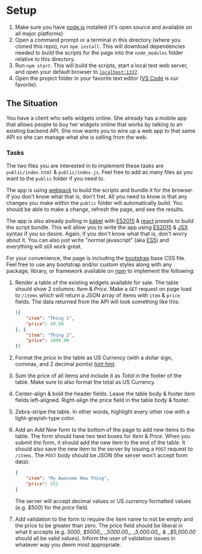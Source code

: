 # Setup

1. Make sure you have [node.js](https://nodejs.org) installed (it's open source and available on all major platforms)
2. Open a command prompt or a terminal in this directory (where you cloned this repo), run `npm install`. This will download dependencies needed to build the scripts for the page into the `node_modules` folder relative to this directory.
3. Run `npm start`. This will build the scripts, start a local test web server, and open your default browser to [`localhost:1337`](http://localhost:1337/).
4. Open the project folder in your favorite text editor ([VS Code](https://code.visualstudio.com/) is our favorite).

## The Situation

You have a client who sells widgets online. She already has a mobile app that allows people to buy her widgets online that works by talking to an existing backend API. She now wants you to wire up a web app to that same API so she can manage what she is selling from the web.

### Tasks

The two files you are interested in to implement these tasks are `public/index.html` & `public/index.js`. Feel free to add as many files as you want to the `public` folder if you need to.

The app is using [webpack](https://webpack.js.org/) to build the scripts and bundle it for the browser. If you don't know what that is, don't fret. All you need to know is that any changes you make within the `public` folder will automatically build. You should be able to make a change, refresh the page, and see the results.

The app is also already pulling in [babel](https://babeljs.io/) with [ES2015](https://babeljs.io/learn-es2015/) & [react](https://facebook.github.io/react/) presets to build the script bundle. This will allow you to write the app using [ES2015](https://babeljs.io/learn-es2015/) & [JSX](https://facebook.github.io/react/docs/jsx-in-depth.html) syntax if you so desire. Again, if you don't know what that is, don't worry about it. You can also just write "normal javascript" (aka [ES5](https://benmccormick.org/2015/09/14/es5-es6-es2016-es-next-whats-going-on-with-javascript-versioning/)) and everything will still work great.

For your convenience, the page is including the [bootstrap](http://getbootstrap.com/) base CSS file. Feel free to use any bootstrap and/or custom styles along with any package, library, or framework available on [npm](https://www.npmjs.com/) to implement the following:

1. Render a table of the existing widgets available for sale. The table should show 2 columns: _Item_ & _Price_. Make a `GET` request on page load to `/items` which will return a JSON array of items with `item` & `price` fields. The data returned from the API will look something like this:

	```json
	[{
		"item": "Thing 1",
		"price": 49.99
	}, {
		"item": "Thing 2",
		"price": 1000.00
	}]
	```

2. Format the _price_ in the table as US Currency (with a dollar sign, commas, and 2 decimal points) _[hint hint](http://openexchangerates.github.io/accounting.js/)_.

3. Sum the price of all items and include it as _Total_ in the footer of the table. Make sure to also format the total as US Currency.

4. Center-align & bold the header fields. Leave the table body & footer item fields left-aligned. Right-align the price field in the table body & footer.

5. Zebra-stripe the table. In other words, highlight every other row with a light-grayish-type color.

6. Add an _Add New_ form to the bottom of the page to add new items to the table. The form should have two text boxes for _Item_ & _Price_. When you submit the form, it should add the new item to the end of the table. It should also save the new item to the server by issuing a `POST` request to `/items`. The `POST` body should be JSON (the server won't accept form data):

	```json
	{
		"item": "My Awesome New Thing",
		"price": 552
	}
	```

	The server will accept decimal values or US currency formatted values (e.g. _$500_) for the _price_ field.

7. Add validation to the form to require the item name to not be empty and the price to be greater than zero. The price field should be liberal in what it accepts (e.g. _5000_, _$5000_, _5000.00_, _5,000.00_, & _$5,000.00_ should all be valid values). Inform the user of validation issues in whatever way you deem most appropriate.
